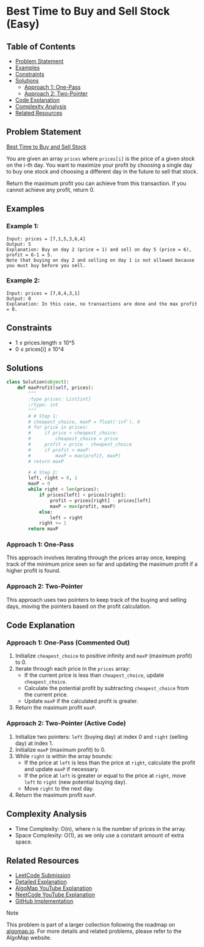 # Best Time to Buy and Sell Stock (Easy)

## Table of Contents

- [Problem Statement](#problem-statement)
- [Examples](#examples)
- [Constraints](#constraints)
- [Solutions](#solutions)
  - [Approach 1: One-Pass](#approach-1-one-pass)
  - [Approach 2: Two-Pointer](#approach-2-two-pointer)
- [Code Explanation](#code-explanation)
- [Complexity Analysis](#complexity-analysis)
- [Related Resources](#related-resources)

## Problem Statement

[Best Time to Buy and Sell Stock](https://leetcode.com/problems/best-time-to-buy-and-sell-stock/description/)

You are given an array `prices` where `prices[i]` is the price of a given stock on the i-th day. You want to maximize your profit by choosing a single day to buy one stock and choosing a different day in the future to sell that stock.

Return the maximum profit you can achieve from this transaction. If you cannot achieve any profit, return 0.

## Examples

### Example 1:

```
Input: prices = [7,1,5,3,6,4]
Output: 5
Explanation: Buy on day 2 (price = 1) and sell on day 5 (price = 6), profit = 6-1 = 5.
Note that buying on day 2 and selling on day 1 is not allowed because you must buy before you sell.
```

### Example 2:

```
Input: prices = [7,6,4,3,1]
Output: 0
Explanation: In this case, no transactions are done and the max profit = 0.
```

## Constraints

- 1 ≤ prices.length ≤ 10^5
- 0 ≤ prices[i] ≤ 10^4

## Solutions

```python
class Solution(object):
    def maxProfit(self, prices):
        """
        :type prices: List[int]
        :rtype: int
        """
        # # Step 1:
        # cheapest_choice, maxP = float('inf'), 0
        # for price in prices:
        #     if price < cheapest_choice:
        #         cheapest_choice = price
        #     profit = price - cheapest_choice
        #     if profit > maxP:
        #         maxP = max(profit, maxP)
        # return maxP

        # # Step 2:
        left, right = 0, 1
        maxP = 0
        while right < len(prices):
            if prices[left] < prices[right]:
                profit = prices[right] - prices[left]
                maxP = max(profit, maxP)
            else:
                left = right
            right += 1
        return maxP
```

### Approach 1: One-Pass

This approach involves iterating through the prices array once, keeping track of the minimum price seen so far and updating the maximum profit if a higher profit is found.

### Approach 2: Two-Pointer

This approach uses two pointers to keep track of the buying and selling days, moving the pointers based on the profit calculation.

## Code Explanation

### Approach 1: One-Pass (Commented Out)

1. Initialize `cheapest_choice` to positive infinity and `maxP` (maximum profit) to 0.
2. Iterate through each price in the `prices` array:
   - If the current price is less than `cheapest_choice`, update `cheapest_choice`.
   - Calculate the potential profit by subtracting `cheapest_choice` from the current price.
   - Update `maxP` if the calculated profit is greater.
3. Return the maximum profit `maxP`.

### Approach 2: Two-Pointer (Active Code)

1. Initialize two pointers: `left` (buying day) at index 0 and `right` (selling day) at index 1.
2. Initialize `maxP` (maximum profit) to 0.
3. While `right` is within the array bounds:
   - If the price at `left` is less than the price at `right`, calculate the profit and update `maxP` if necessary.
   - If the price at `left` is greater or equal to the price at `right`, move `left` to `right` (new potential buying day).
   - Move `right` to the next day.
4. Return the maximum profit `maxP`.

## Complexity Analysis

- Time Complexity: O(n), where n is the number of prices in the array.
- Space Complexity: O(1), as we only use a constant amount of extra space.

## Related Resources

- [LeetCode Submission](https://leetcode.com/problems/best-time-to-buy-and-sell-stock/submissions/1360165286)
- [Detailed Explanation](https://leetcode.com/problems/best-time-to-buy-and-sell-stock/solutions/5655153/solution/)
- [AlgoMap YouTube Explanation](https://www.youtube.com/watch?v=kJZrMGpyWpk)
- [NeetCode YouTube Explanation](https://www.youtube.com/watch?v=1pkOgXD63yU&t=426s)
- [GitHub Implementation](https://github.com/gahogg/Leetcode-Solutions/blob/main/Best%20Time%20to%20Buy%20and%20Sell%20Stock%20-%20Leetcode%20121/Best%20Time%20to%20Buy%20and%20Sell%20Stock%20-%20Leetcode%20121.py)

> [!NOTE]
> This problem is part of a larger collection following the roadmap on [algomap.io](https://algomap.io/). For more details and related problems, please refer to the AlgoMap website.
